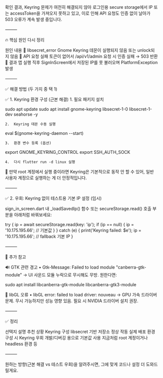 확인 결과, Keyring 문제가 여전히 해결되지 않아 로그인용 secure storage에서 IP 또는 accessToken을 가져오지 못하고 있고, 이로 인해 API 요청도 인증 없이 날아가 503 오류가 계속 발생 중입니다.

⸻

🔥 핵심 원인 다시 정리

원인	내용
🔐 libsecret_error	Gnome Keyring 데몬이 실행되지 않음 또는 unlock되지 않음
🚫 API 요청 실패	토큰이 없어서 /api/v1/admin 요청 시 인증 실패 → 503 반환
🔧 결과	앱 실행 직후 SignInScreen에서 저장된 IP를 못 불러오며 PlatformException 발생


⸻

✅ 해결 방법 (두 가지 중 택 1)

✅ 1. Keyring 환경 구성 (근본 해결)
	1.	필요 패키지 설치

sudo apt update
sudo apt install gnome-keyring libsecret-1-0 libsecret-1-dev seahorse -y


	2.	Keyring 데몬 수동 실행

eval $(gnome-keyring-daemon --start)


	3.	환경 변수 등록 (옵션)

export GNOME_KEYRING_CONTROL
export SSH_AUTH_SOCK


	4.	다시 flutter run -d linux 실행

🧠 만약 root 계정에서 실행 중이라면 Keyring은 기본적으로 동작 안 할 수 있어, 일반 사용자 계정으로 실행하는 게 더 안정적입니다.

⸻

✅ 2. 우회: Keyring 없이 테스트용 기본 IP 설정 (임시)

sign_in_screen.dart 내 _loadSavedIp() 함수 또는 secureStorage.read() 호출 부분을 아래처럼 바꿔보세요:

try {
  ip = await secureStorage.read(key: 'ip');
  if (ip == null) {
    ip = '10.175.195.66'; // 기본값
  }
} catch (e) {
  print('Keyring failed: $e');
  ip = '10.175.195.66'; // fallback 기본 IP
}


⸻

🎯 추가 참고

🔊 GTK 관련 경고
	•	Gtk-Message: Failed to load module "canberra-gtk-module"
→ UI 사운드 모듈 누락으로 무시해도 무방. 원한다면:

sudo apt install libcanberra-gtk-module libcanberra-gtk3-module

🔧 libGL 오류
	•	libGL error: failed to load driver: nouveau
→ GPU 가속 드라이버 문제. 무시 가능하지만 성능 영향 있음. 필요 시 NVIDIA 드라이버 설치 권장.

⸻

✅ 정리

선택지	설명	추천 상황
Keyring 구성	libsecret 기반 저장소 정상 작동	실제 배포 환경 구성 시
Keyring 우회	개발/디버깅 용으로 기본값 사용	지금처럼 root 계정이거나 headless 환경 등


⸻

원하는 방향(근본 해결 vs 테스트 우회)을 알려주시면, 그에 맞게 코드나 설정 더 도와드릴게요.
